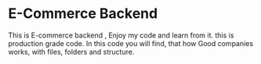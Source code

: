 # E-Commerce Backend
This is E-commerce backend , Enjoy my code and learn from it. this is production grade code. In this code you will find, that how Good companies works, with files, folders and structure.